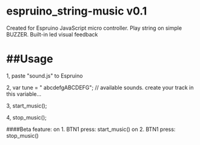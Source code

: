 espruino_string-music v0.1
=====================

Created for Espruino JavaScript micro controller. Play string on simple BUZZER. Built-in led visual feedback

##Usage
=====================

1, paste "sound.js" to Espruino

2, var tune = " abcdefgABCDEFG"; 
// available sounds. create your track in this variable...

3, start_music();

4, stop_music();


####Beta feature:
on 1. BTN1 press: start_music()
on 2. BTN1 press: stop_music()